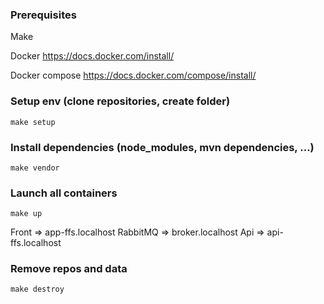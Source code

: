 ### Prerequisites

Make

Docker https://docs.docker.com/install/

Docker compose https://docs.docker.com/compose/install/

### Setup env (clone repositories, create folder)

```
make setup
```

### Install dependencies (node_modules, mvn dependencies, ...)

```
make vendor
```

### Launch all containers

```
make up
```

Front => app-ffs.localhost
RabbitMQ => broker.localhost
Api => api-ffs.localhost

### Remove repos and data

```
make destroy
```
